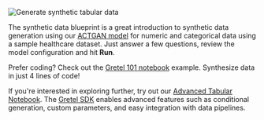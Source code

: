 ![Generate synthetic tabular data](https://blueprints.gretel.cloud/use_cases/images/synthetic-tabular-generation.png "Generate synthetic tabular data")

The synthetic data blueprint is a great introduction to synthetic data generation using our [ACTGAN model](https://gretel.ai/blog/scale-synthetic-data-to-millions-of-rows-with-actgan) for numeric and categorical data using a sample healthcare dataset. Just answer a few questions, review the model configuration and hit **Run**. 

Prefer coding? Check out the [Gretel 101 notebook](https://colab.research.google.com/github/gretelai/gretel-blueprints/blob/main/sdk_blueprints/Gretel_101_Blueprint.ipynb) example. Synthesize data in just 4 lines of code! 

If you're interested in exploring further, try out our [Advanced Tabular Notebook](https://colab.research.google.com/github/gretelai/gretel-blueprints/blob/main/sdk_blueprints/Gretel_Advanced_Tabular_Blueprint.ipynb). The [Gretel SDK](https://gretel.ai/blog/we-just-streamlined-gretels-python-sdk) enables advanced features such as conditional generation, custom parameters, and easy integration with data pipelines.

